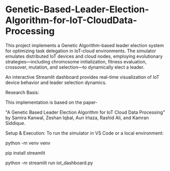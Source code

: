 # Genetic-Based-Leader-Election-Algorithm-for-IoT-CloudData-Processing

This project implements a Genetic Algorithm-based leader election system for optimizing task delegation in IoT-cloud environments. 
The simulator emulates distributed IoT devices and cloud nodes, employing evolutionary strategies—including chromosome initialization, fitness evaluation, crossover, mutation, and selection—to dynamically elect a leader.

An interactive Streamlit dashboard provides real-time visualization of IoT device behavior and leader selection dynamics.

Research Basis:

This implementation is based on the paper-

"A Genetic Based Leader Election Algorithm for IoT Cloud Data Processing"
by Samira Kanwal, Zeshan Iqbal, Aun Irtaza, Rashid Ali, and Kamran Siddique.

Setup & Execution:
To run the simulator in VS Code or a local environment:

python -m venv venv

pip install streamlit

python -m streamlit run iot_dashboard.py
